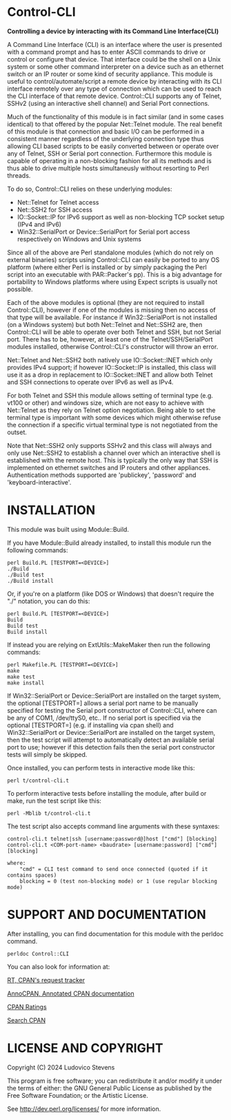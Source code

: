 # Control-CLI
**Controlling a device by interacting with its Command Line Interface(CLI)**

A Command Line Interface (CLI) is an interface where the user is presented with a command prompt and has to enter ASCII commands to drive or control or configure that device.
That interface could be the shell on a Unix system or some other command interpreter on a device such as an ethernet switch or an IP router or some kind of security appliance.
This module is useful to control/automate/script a remote device by interacting with its CLI interface remotely over any type of connection which can be used to reach the CLI interface of that remote device.
Control::CLI supports any of Telnet, SSHv2 (using an interactive shell channel) and Serial Port connections.

Much of the functionality of this module is in fact similar (and in some cases identical) to that offered by the popular Net::Telnet module. The real benefit of this module is that connection and basic I/O can be performed in a consistent manner regardless of the underlying connection type thus allowing CLI based scripts to be easily converted between or operate over any of Telnet, SSH or Serial port connection. Furthermore this module is capable of operating in a non-blocking fashion for all its methods and is thus able to drive multiple hosts simultaneusly without resorting to Perl threads.

To do so, Control::CLI relies on these underlying modules:

- Net::Telnet for Telnet access
- Net::SSH2 for SSH access
- IO::Socket::IP for IPv6 support as well as non-blocking TCP socket setup (IPv4 and IPv6)
- Win32::SerialPort or Device::SerialPort for Serial port access respectively on Windows and Unix systems

Since all of the above are Perl standalone modules (which do not rely on external binaries) scripts using Control::CLI can easily be ported to any OS platform (where either Perl is installed or by simply packaging the Perl script into an executable with PAR::Packer's pp). This is a big advantage for portability to Windows platforms where using Expect scripts is usually not possible.

Each of the above modules is optional (they are not required to install Control::CLI), however if one of the modules is missing then no access of that type will be available. For instance if Win32::SerialPort is not installed (on a Windows system) but both Net::Telnet and Net::SSH2 are, then Control::CLI will be able to operate over both Telnet and SSH, but not Serial port. There has to be, however, at least one of the Telnet/SSH/SerialPort modules installed, otherwise Control::CLI's constructor will throw an error.

Net::Telnet and Net::SSH2 both natively use IO::Socket::INET which only provides IPv4 support; if however IO::Socket::IP is installed, this class will use it as a drop in replacement to IO::Socket::INET and allow both Telnet and SSH connections to operate over IPv6 as well as IPv4.

For both Telnet and SSH this module allows setting of terminal type (e.g. vt100 or other) and windows size, which are not easy to achieve with Net::Telnet as they rely on Telnet option negotiation. Being able to set the terminal type is important with some devices which might otherwise refuse the connection if a specific virtual terminal type is not negotiated from the outset.

Note that Net::SSH2 only supports SSHv2 and this class will always and only use Net::SSH2 to establish a channel over which an interactive shell is established with the remote host. This is typically the only way that SSH is implemented on ethernet switches and IP routers and other appliances. Authentication methods supported are 'publickey', 'password' and 'keyboard-interactive'.

# INSTALLATION

This module was built using Module::Build.

If you have Module::Build already installed, to install this module run the following commands:

	perl Build.PL [TESTPORT=<DEVICE>]
	./Build
	./Build test
	./Build install

Or, if you're on a platform (like DOS or Windows) that doesn't require the "./" notation, you can do this:

	perl Build.PL [TESTPORT=<DEVICE>]
	Build
	Build test
	Build install


If instead you are relying on ExtUtils::MakeMaker then run the following commands:

	perl Makefile.PL [TESTPORT=<DEVICE>]
	make
	make test
	make install

If Win32::SerialPort or Device::SerialPort are installed on the target system, the optional [TESTPORT=<DEVICE>] allows a serial port name to be manually specified for testing the Serial port constructor of Control::CLI, where <DEVICE> can be any of COM1, /dev/ttyS0, etc..
If no serial port is specified via the optional [TESTPORT=<DEVICE>] (e.g. if installing via cpan shell) and Win32::SerialPort or Device::SerialPort are installed on the target system, then the test script will attempt to automatically detect an available serial port to use; however if this detection fails then the serial port constructor tests will simply be skipped. 

Once installed, you can perform tests in interactive mode like this:

	perl t/control-cli.t

To perform interactive tests before installing the module, after build or make, run the test script like this:

	perl -Mblib t/control-cli.t

The test script also accepts command line arguments with these syntaxes:

 	control-cli.t telnet|ssh [username:password@]host ["cmd"] [blocking]
 	control-cli.t <COM-port-name> <baudrate> [username:password] ["cmd"] [blocking]

	where:
		"cmd" = CLI test command to send once connected (quoted if it contains spaces)
		blocking = 0 (test non-blocking mode) or 1 (use regular blocking mode) 

# SUPPORT AND DOCUMENTATION

After installing, you can find documentation for this module with the
perldoc command.

    perldoc Control::CLI

You can also look for information at:

[RT, CPAN's request tracker](http://rt.cpan.org/NoAuth/Bugs.html?Dist=Control-CLI)

[AnnoCPAN, Annotated CPAN documentation](http://annocpan.org/dist/Control-CLI)

[CPAN Ratings](http://cpanratings.perl.org/d/Control-CLI)

[Search CPAN](http://search.cpan.org/dist/Control-CLI/)


# LICENSE AND COPYRIGHT

Copyright (C) 2024 Ludovico Stevens

This program is free software; you can redistribute it and/or modify it
under the terms of either: the GNU General Public License as published
by the Free Software Foundation; or the Artistic License.

See http://dev.perl.org/licenses/ for more information.
